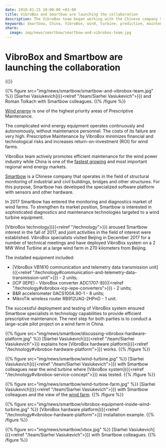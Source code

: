 ```yaml
---
date: 2018-01-15 10:00:00 +03:00
title: VibroBox and Smartbow are launching the collaboration
description: The VibroBox team began working with the Chinese company Smartbow on diagnostics of wind turbines.
keywords: Smartbow, China, VibroBox, wind, turbine, predictive, maintenance, report, test, vibration, diagnostics, collaboration, power, energy, 2025, prescriptive
share:
  image: img/news/smartbow/smartbow-and-vibrobox-team.jpg
---
```

# VibroBox and Smartbow are launching the collaboration

{{<date>}}

{{% figure src="img/news/smartbow/smartbow-and-vibrobox-team.jpg" %}}
[Siarhei Vasiukevich]({{<relref "/team/Siarhei Vasiukevich">}}) and Roman Tolkach with Smartbow colleagues.
{{% /figure %}}

[Wind energy](https://en.wikipedia.org/wiki/Wind_power) is one of the highest priority areas of Prescriptive Maintenance.

The complicated wind energy equipment operates continuously and autonomously, without maintenance personnel. The costs of its failure are very high. Prescriptive Maintenance by VibroBox minimizes financial and technological risks and increases return-on-investment (ROI) for wind farms.

VibroBox team actively promotes efficient maintenance for the wind power industry while China is one of the [fastest growing](http://www.mdpi.com/2071-1050/9/8/1454) and most important regional wind energy markets.

[Smartbow](http://www.smartbow.net/) is a Chinese company that operates in the field of structural monitoring of industrial and civil buildings, bridges and other structures. For this purpose, Smartbow has developed the specialized software platform with sensors and other hardware.

In 2017 Smartbow has entered the monitoring and diagnostics market of wind farms. To strengthen its market position, Smartbow is interested in sophisticated diagnostics and maintenance technologies targeted to a wind turbine equipment.

[VibroBox technology]({{<relref "/technology">}}) aroused Smartbow interest in the fall of 2017, and joint activities in the field of interest were established. VibroBox specialists visited Beijing in December 2017 for a number of technical meetings and have deployed VibroBox system on a 2 MW Wind Turbine at a large wind farm in 270 kilometers from Beijing.

The installed equipment included:

* [VibroBox VB1610 communication and telemetry data transmission unit]({{<relref "/technology#communication-and-telemetry-data-transmission-unit">}}) - 2 units;
* [ICP (IEPE) - VibroBox converter ADC1707-8]({{<relref "/technology#vibrobox-icp-iepe-converters">}}) - 2 units;
* B&R accelerometer 0ACS100A.90-1 - 8 units;
* MikroTik wireless router RB912UAG-2HPnD - 1 unit.

The successful deployment and testing of VibroBox system ensured Smartbow specialists in technology capabilities to provide efficient prescriptive maintenance. The next step for both parties is to conduct a large-scale pilot project on a wind farm in China.

{{% figure src="img/news/smartbow/discussing-vibrobox-hardware-platform.jpg" %}}
[Siarhei Vasiukevich]({{<relref "/team/Siarhei Vasiukevich">}}) explains how [VibroBox hardware platform]({{<relref "/technology#vibrobox-hardware-platform">}}) works.
{{% /figure %}}

{{% figure src="img/news/smartbow/wind-turbine.jpg" %}}
[Siarhei Vasiukevich]({{<relref "/team/Siarhei Vasiukevich">}}) with Smartbow colleagues near the wind turbine where [VibroBox system]({{<relref "/technology#vibrobox-service-concept">}}) was tested.
{{% /figure %}}

{{% figure src="img/news/smartbow/wind-turbine-farm.jpg" %}}
[Siarhei Vasiukevich]({{<relref "/team/Siarhei Vasiukevich">}}) with Smartbow colleagues and the view of the [wind farm](https://en.wikipedia.org/wiki/Wind_farm).
{{% /figure %}}

{{% figure src="img/news/smartbow/vibrobox-equipment-inside-wind-turbine.jpg" %}}
[VibroBox hardware platform]({{<relref "/technology#vibrobox-hardware-platform">}}) installation example.
{{% /figure %}}

{{% figure src="img/news/smartbow/vbox.jpg" %}}
[Siarhei Vasiukevich]({{<relref "/team/Siarhei Vasiukevich">}}) with Smartbow colleagues.
{{% /figure %}}
